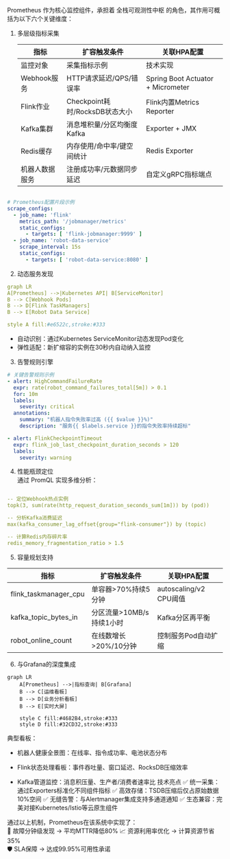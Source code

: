 Prometheus 作为核心监控组件，承担着 全栈可观测性中枢 的角色，其作用可概括为以下六个关键维度：

1. 多层级指标采集

   | 指标                     | 扩容触发条件            | 关联HPA配置              |
   |------------------------|-------------------|----------------------|
   | 监控对象 |采集指标示例 |技术实现|
   |Webhook服务| HTTP请求延迟/QPS/错误率 |Spring Boot Actuator + Micrometer|
   | Flink作业| Checkpoint耗时/RocksDB状态大小 |Flink内置Metrics Reporter|
   | Kafka集群| 消息堆积量/分区均衡度 Kafka| Exporter + JMX|
   | Redis缓存 |内存使用/命中率/键空间统计| Redis Exporter|
   |机器人数据服务| 注册成功率/元数据同步延迟 |自定义gRPC指标端点|

```yaml

# Prometheus配置片段示例
scrape_configs:
  - job_name: 'flink'
    metrics_path: '/jobmanager/metrics'
    static_configs:
      - targets: [ 'flink-jobmanager:9999' ]
  - job_name: 'robot-data-service'
    scrape_interval: 15s
    static_configs:
      - targets: [ 'robot-data-service:8080' ]
```

2. 动态服务发现

```yaml
graph LR
A[Prometheus] -->|Kubernetes API| B[ServiceMonitor]
B --> C[Webhook Pods]
B --> D[Flink TaskManagers]
B --> E[Robot Data Service]

style A fill:#e6522c,stroke:#333

```

- 自动识别：通过Kubernetes ServiceMonitor动态发现Pod变化
- 弹性适配：新扩缩容的实例在30秒内自动纳入监控

3. 告警规则引擎

```yaml
# 关键告警规则示例
- alert: HighCommandFailureRate
  expr: rate(robot_command_failures_total[5m]) > 0.1
  for: 10m
  labels:
    severity: critical
  annotations:
    summary: "机器人指令失败率过高 ({{ $value }}%)"
    description: "服务{{ $labels.service }}的指令失败率持续超标"

- alert: FlinkCheckpointTimeout
  expr: flink_job_last_checkpoint_duration_seconds > 120
  labels:
    severity: warning
```

4. 性能瓶颈定位   
   通过 PromQL 实现多维分析：

```yaml

-- 定位Webhook热点实例
topk(3, sum(rate(http_request_duration_seconds_sum[1m])) by (pod))

-- 分析Kafka消费延迟
max(kafka_consumer_lag_offset{group="flink-consumer"}) by (topic)

-- 计算Redis内存碎片率
redis_memory_fragmentation_ratio > 1.5
```

5. 容量规划支持

| 指标                     | 扩容触发条件            | 关联HPA配置              | 
|------------------------|-------------------|----------------------|
| flink_taskmanager_cpu	 | 单容器>70%持续5分钟	     | autoscaling/v2 CPU阈值 |
| kafka_topic_bytes_in   | 	分区流量>10MB/s持续1小时 | 	Kafka分区再平衡          |
| robot_online_count	    | 在线数增长>20%/10分钟	   | 控制服务Pod自动扩缩          |

6. 与Grafana的深度集成
```mermaid
graph LR
    A[Prometheus] -->|指标查询| B[Grafana]
    B --> C[运维看板]
    B --> D[业务分析看板]
    B --> E[实时大屏]
    
    style C fill:#4682B4,stroke:#333
    style D fill:#32CD32,stroke:#333
```
典型看板：

- 机器人健康全景图：在线率、指令成功率、电池状态分布

- Flink状态处理看板：事件吞吐量、窗口延迟、RocksDB压缩效率

- Kafka管道监控：消息积压量、生产者/消费者速率比
  技术亮点
  ✅ 统一采集：通过Exporters标准化不同组件指标
  ✅ 高效存储：TSDB压缩后仅占原始数据10%空间
  ✅ 无缝告警：与Alertmanager集成支持多通道通知
  ✅ 生态兼容：完美对接Kubernetes/Istio等云原生组件

通过以上机制，Prometheus在该系统中实现了：    
🔧 故障分钟级发现 → 平均MTTR降低80% 
📈 资源利用率优化 → 计算资源节省35%   
🛡️ SLA保障 → 达成99.95%可用性承诺   